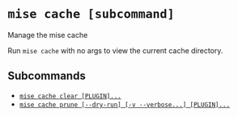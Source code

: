 # `mise cache [subcommand]`

Manage the mise cache

Run `mise cache` with no args to view the current cache directory.

## Subcommands

* [`mise cache clear [PLUGIN]...`](/cli/cache/clear.md)
* [`mise cache prune [--dry-run] [-v --verbose...] [PLUGIN]...`](/cli/cache/prune.md)
